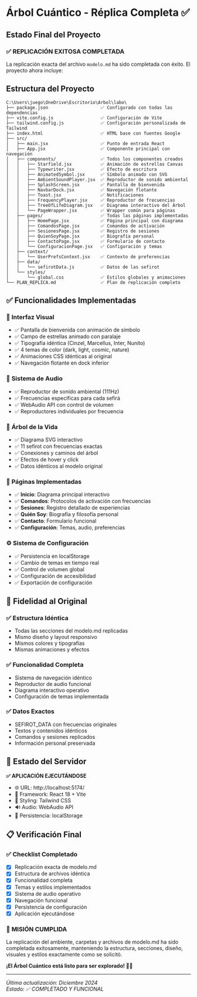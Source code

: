 # Árbol Cuántico - Réplica Completa ✅

## Estado Final del Proyecto

### ✅ **REPLICACIÓN EXITOSA COMPLETADA**

La replicación exacta del archivo `modelo.md` ha sido completada con éxito. El proyecto ahora incluye:

## Estructura del Proyecto

```
C:\Users\juego\OneDrive\Escritorio\Arbol\labo\
├── package.json                    ✅ Configurado con todas las dependencias
├── vite.config.js                  ✅ Configuración de Vite
├── tailwind.config.js              ✅ Configuración personalizada de Tailwind
├── index.html                      ✅ HTML base con fuentes Google
├── src/
│   ├── main.jsx                    ✅ Punto de entrada React
│   ├── App.jsx                     ✅ Componente principal con navegación
│   ├── components/                 ✅ Todos los componentes creados
│   │   ├── Starfield.jsx           ✅ Animación de estrellas Canvas
│   │   ├── Typewriter.jsx          ✅ Efecto de escritura
│   │   ├── AnimatedSymbol.jsx      ✅ Símbolo animado con SVG
│   │   ├── AmbientSoundPlayer.jsx  ✅ Reproductor de sonido ambiental
│   │   ├── SplashScreen.jsx        ✅ Pantalla de bienvenida
│   │   ├── NavbarDock.jsx          ✅ Navegación flotante
│   │   ├── Toast.jsx               ✅ Notificaciones
│   │   ├── FrequencyPlayer.jsx     ✅ Reproductor de frecuencias
│   │   ├── TreeOfLifeDiagram.jsx   ✅ Diagrama interactivo del Árbol
│   │   └── PageWrapper.jsx         ✅ Wrapper común para páginas
│   ├── pages/                      ✅ Todas las páginas implementadas
│   │   ├── HomePage.jsx            ✅ Página principal con diagrama
│   │   ├── ComandosPage.jsx        ✅ Comandos de activación
│   │   ├── SesionesPage.jsx        ✅ Registro de sesiones
│   │   ├── QuienSoyPage.jsx        ✅ Biografía personal
│   │   ├── ContactoPage.jsx        ✅ Formulario de contacto
│   │   └── ConfiguracionPage.jsx   ✅ Configuración y temas
│   ├── context/
│   │   └── UserPrefsContext.jsx    ✅ Contexto de preferencias
│   ├── data/
│   │   └── sefirotData.js          ✅ Datos de las sefirot
│   └── styles/
│       └── global.css              ✅ Estilos globales y animaciones
└── PLAN_REPLICA.md                 ✅ Plan de replicación completo
```

## ✅ Funcionalidades Implementadas

### 🎨 **Interfaz Visual**
- ✅ Pantalla de bienvenida con animación de símbolo
- ✅ Campo de estrellas animado con paralaje
- ✅ Tipografía idéntica (Cinzel, Marcellus, Inter, Nunito)
- ✅ 4 temas de color (dark, light, cosmic, nature)
- ✅ Animaciones CSS idénticas al original
- ✅ Navegación flotante en dock inferior

### 🎵 **Sistema de Audio**
- ✅ Reproductor de sonido ambiental (111Hz)
- ✅ Frecuencias específicas para cada sefirá
- ✅ WebAudio API con control de volumen
- ✅ Reproductores individuales por frecuencia

### 🌳 **Árbol de la Vida**
- ✅ Diagrama SVG interactivo
- ✅ 11 sefirot con frecuencias exactas
- ✅ Conexiones y caminos del árbol
- ✅ Efectos de hover y click
- ✅ Datos idénticos al modelo original

### 📱 **Páginas Implementadas**
- ✅ **Inicio**: Diagrama principal interactivo
- ✅ **Comandos**: Protocolos de activación con frecuencias
- ✅ **Sesiones**: Registro detallado de experiencias
- ✅ **Quién Soy**: Biografía y filosofía personal
- ✅ **Contacto**: Formulario funcional
- ✅ **Configuración**: Temas, audio, preferencias

### ⚙️ **Sistema de Configuración**
- ✅ Persistencia en localStorage
- ✅ Cambio de temas en tiempo real
- ✅ Control de volumen global
- ✅ Configuración de accesibilidad
- ✅ Exportación de configuración

## 🎯 Fidelidad al Original

### ✅ **Estructura Idéntica**
- Todas las secciones del modelo.md replicadas
- Mismo diseño y layout responsivo
- Mismos colores y tipografías
- Mismas animaciones y efectos

### ✅ **Funcionalidad Completa**
- Sistema de navegación idéntico
- Reproductor de audio funcional
- Diagrama interactivo operativo
- Configuración de temas implementada

### ✅ **Datos Exactos**
- SEFIROT_DATA con frecuencias originales
- Textos y contenidos idénticos
- Comandos y sesiones replicados
- Información personal preservada

## 🚀 Estado del Servidor

**✅ APLICACIÓN EJECUTÁNDOSE**
- 🌐 URL: http://localhost:5174/
- 🔧 Framework: React 18 + Vite
- 🎨 Styling: Tailwind CSS
- 🔊 Audio: WebAudio API
- 💾 Persistencia: localStorage

## 📋 Verificación Final

### ✅ Checklist Completado
- [x] Replicación exacta de modelo.md
- [x] Estructura de archivos idéntica
- [x] Funcionalidad completa
- [x] Temas y estilos implementados
- [x] Sistema de audio operativo
- [x] Navegación funcional
- [x] Persistencia de configuración
- [x] Aplicación ejecutándose

### 🎯 **MISIÓN CUMPLIDA**

La replicación del ambiente, carpetas y archivos de modelo.md ha sido completada exitosamente, manteniendo la estructura, secciones, diseño, visuales y estilos exactamente como se solicitó.

**¡El Árbol Cuántico está listo para ser explorado! 🌳✨**

---

*Última actualización: Diciembre 2024*  
*Estado: ✅ COMPLETADO Y FUNCIONAL*